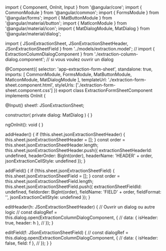 import { Component, OnInit, Input } from '@angular/core';
import { CommonModule } from '@angular/common';
import { FormsModule } from '@angular/forms';
import { MatButtonModule } from '@angular/material/button';
import { MatIconModule } from '@angular/material/icon';
import { MatDialogModule, MatDialog } from '@angular/material/dialog';

import { JSonExtractionSheet, JSonExtractionSheetHeader, JSonExtractionSheetField } from '../models/extraction.model';
// import { ExtractionColumnDialogComponent } from './extraction-column-dialog.component'; // si vous voulez ouvrir un dialog

@Component({
  selector: 'app-extraction-form-sheet',
  standalone: true,
  imports: [
    CommonModule,
    FormsModule,
    MatButtonModule,
    MatIconModule,
    MatDialogModule
  ],
  templateUrl: './extraction-form-sheet.component.html',
  styleUrls: ['./extraction-form-sheet.component.css']
})
export class ExtractionFormSheetComponent implements OnInit {

  @Input() sheet!: JSonExtractionSheet;

  constructor(
    private dialog: MatDialog
  ) { }

  ngOnInit(): void {
  }

  addHeader() {
    if (!this.sheet.jsonExtractionSheetHeader) {
      this.sheet.jsonExtractionSheetHeader = [];
    }
    const order = this.sheet.jsonExtractionSheetHeader.length;
    this.sheet.jsonExtractionSheetHeader.push({
      extractionSheetHeaderId: undefined,
      headerOrder: BigInt(order),
      headerName: 'HEADER' + order,
      jsonExtractionCellStyle: undefined
    });
  }

  addField() {
    if (!this.sheet.jsonExtractionSheetField) {
      this.sheet.jsonExtractionSheetField = [];
    }
    const order = this.sheet.jsonExtractionSheetField.length;
    this.sheet.jsonExtractionSheetField.push({
      extractionSheetFieldId: undefined,
      fieldorder: BigInt(order),
      fieldName: 'FIELD' + order,
      fieldFormat: '',
      jsonExtractionCellStyle: undefined
    });
  }

  editHeader(h: JSonExtractionSheetHeader) {
    // Ouvrir un dialog ou autre logic
    // const dialogRef = this.dialog.open(ExtractionColumnDialogComponent, {
    //   data: { isHeader: true, header: h },
    // });
  }

  editField(f: JSonExtractionSheetField) {
    // const dialogRef = this.dialog.open(ExtractionColumnDialogComponent, {
    //   data: { isHeader: false, field: f },
    // });
  }
}
